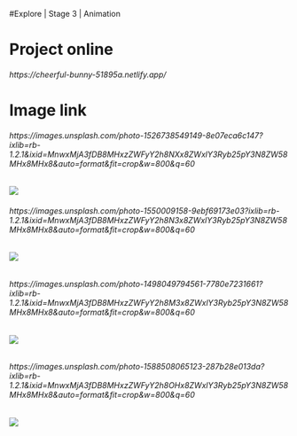 #Explore | Stage 3 | Animation
<div><h1>Project online</h1>
<h6>https://cheerful-bunny-51895a.netlify.app/</h6>
</div>
<div><h1>Image link</h1>
<h6>https://images.unsplash.com/photo-1526738549149-8e07eca6c147?ixlib=rb-1.2.1&ixid=MnwxMjA3fDB8MHxzZWFyY2h8NXx8ZWxlY3Ryb25pY3N8ZW58MHx8MHx8&auto=format&fit=crop&w=800&q=60</h6>
<img src="https://images.unsplash.com/photo-1526738549149-8e07eca6c147?ixlib=rb-1.2.1&ixid=MnwxMjA3fDB8MHxzZWFyY2h8NXx8ZWxlY3Ryb25pY3N8ZW58MHx8MHx8&auto=format&fit=crop&w=800&q=60">
<h6>https://images.unsplash.com/photo-1550009158-9ebf69173e03?ixlib=rb-1.2.1&ixid=MnwxMjA3fDB8MHxzZWFyY2h8N3x8ZWxlY3Ryb25pY3N8ZW58MHx8MHx8&auto=format&fit=crop&w=800&q=60<h6>
<img src="https://images.unsplash.com/photo-1550009158-9ebf69173e03?ixlib=rb-1.2.1&ixid=MnwxMjA3fDB8MHxzZWFyY2h8N3x8ZWxlY3Ryb25pY3N8ZW58MHx8MHx8&auto=format&fit=crop&w=800&q=60">
<h6>https://images.unsplash.com/photo-1498049794561-7780e7231661?ixlib=rb-1.2.1&ixid=MnwxMjA3fDB8MHxzZWFyY2h8M3x8ZWxlY3Ryb25pY3N8ZW58MHx8MHx8&auto=format&fit=crop&w=800&q=60<h6>
<img src="https://images.unsplash.com/photo-1498049794561-7780e7231661?ixlib=rb-1.2.1&ixid=MnwxMjA3fDB8MHxzZWFyY2h8M3x8ZWxlY3Ryb25pY3N8ZW58MHx8MHx8&auto=format&fit=crop&w=800&q=60">
<h6>https://images.unsplash.com/photo-1588508065123-287b28e013da?ixlib=rb-1.2.1&ixid=MnwxMjA3fDB8MHxzZWFyY2h8OHx8ZWxlY3Ryb25pY3N8ZW58MHx8MHx8&auto=format&fit=crop&w=800&q=60<h6>
<img src="https://images.unsplash.com/photo-1588508065123-287b28e013da?ixlib=rb-1.2.1&ixid=MnwxMjA3fDB8MHxzZWFyY2h8OHx8ZWxlY3Ryb25pY3N8ZW58MHx8MHx8&auto=format&fit=crop&w=800&q=60">
<div>
